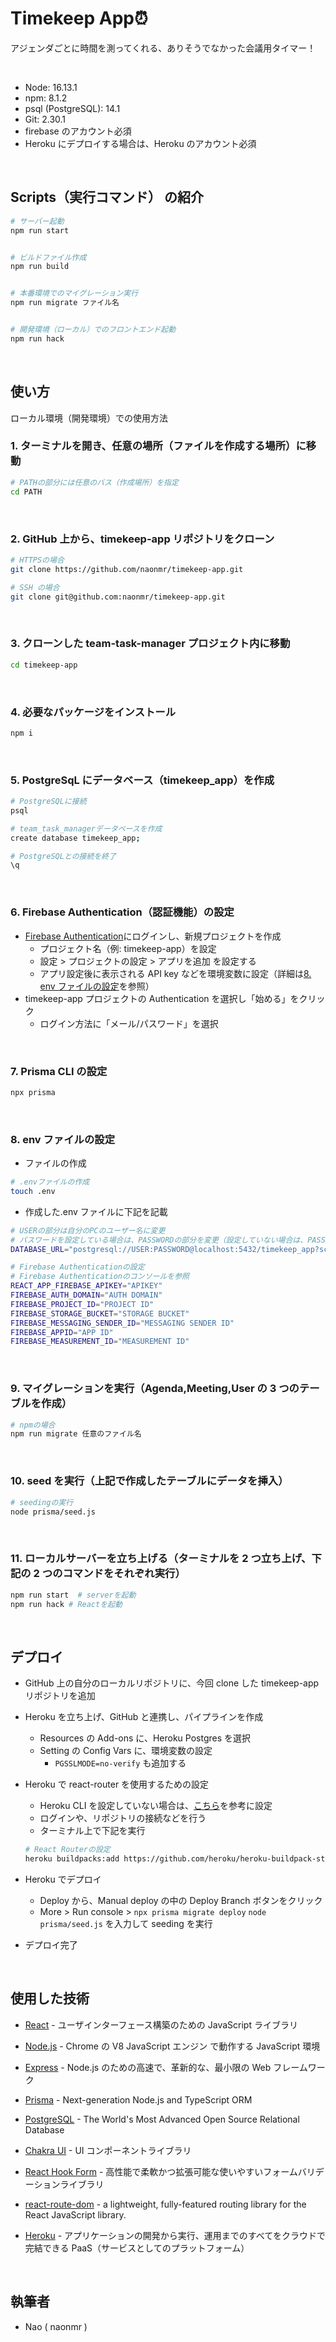 # Timekeep App⏰

アジェンダごとに時間を測ってくれる、ありそうでなかった会議用タイマー！

  <br>

<!-- ## デモ

- ログイン時
  <br>

  ![新規タスク作成のデモ](./demo/login.gif)

<br>
<br>

- タスク作成時

<br>

![新規タスク作成のデモ](./demo/new-task.gif)

<br>
<br>

- タスク更新時

<br>

![タスク更新のデモ](./demo/update-task.gif)

<br>
<br>

- メンバー選択時

<br>

![メンバー選択のデモ](./demo/select-mamber.gif)

<br>

## 環境 -->

- Node: 16.13.1
- npm: 8.1.2
- psql (PostgreSQL): 14.1
- Git: 2.30.1
- firebase のアカウント必須
- Heroku にデプロイする場合は、Heroku のアカウント必須

<br>

## Scripts（実行コマンド） の紹介

```bash
# サーバー起動
npm run start


# ビルドファイル作成
npm run build


# 本番環境でのマイグレーション実行
npm run migrate ファイル名


# 開発環境（ローカル）でのフロントエンド起動
npm run hack

```

<br>

## 使い方

ローカル環境（開発環境）での使用方法

### 1. ターミナルを開き、任意の場所（ファイルを作成する場所）に移動

```bash
# PATHの部分には任意のバス（作成場所）を指定
cd PATH
```

<br>

### 2. GitHub 上から、timekeep-app リポジトリをクローン

```bash
# HTTPSの場合
git clone https://github.com/naonmr/timekeep-app.git

# SSH の場合
git clone git@github.com:naonmr/timekeep-app.git
```

<br>

### 3. クローンした team-task-manager プロジェクト内に移動

```bash
cd timekeep-app
```

<br>

### 4. 必要なパッケージをインストール

```bash
npm i
```

<br>

### 5. PostgreSqL にデータベース（timekeep_app）を作成

```bash
# PostgreSQLに接続
psql

# team_task_managerデータベースを作成
create database timekeep_app;

# PostgreSQLとの接続を終了
\q
```

<br>

### 6. Firebase Authentication（認証機能）の設定

- [Firebase Authentication](https://firebase.google.com)にログインし、新規プロジェクトを作成
  - プロジェクト名（例: timekeep-app）を設定
  - 設定 > プロジェクトの設定 > アプリを追加 を設定する
  - アプリ設定後に表示される API key などを環境変数に設定（詳細は[8. env ファイルの設定](#8-env-ファイルの設定)を参照）
- timekeep-app プロジェクトの Authentication を選択し「始める」をクリック
  - ログイン方法に「メール/パスワード」を選択

<br>

### 7. Prisma CLI の設定

```bash
npx prisma
```

<br>

### 8. env ファイルの設定

- ファイルの作成

```bash
# .envファイルの作成
touch .env
```

- 作成した.env ファイルに下記を記載

```bash
# USERの部分は自分のPCのユーザー名に変更
# パスワードを設定している場合は、PASSWORDの部分を変更（設定していない場合は、PASSWORDの文字を削除）
DATABASE_URL="postgresql://USER:PASSWORD@localhost:5432/timekeep_app?schema=public"

# Firebase Authenticationの設定
# Firebase Authenticationのコンソールを参照
REACT_APP_FIREBASE_APIKEY="APIKEY"
FIREBASE_AUTH_DOMAIN="AUTH DOMAIN"
FIREBASE_PROJECT_ID="PROJECT ID"
FIREBASE_STORAGE_BUCKET="STORAGE BUCKET"
FIREBASE_MESSAGING_SENDER_ID="MESSAGING SENDER ID"
FIREBASE_APPID="APP ID"
FIREBASE_MEASUREMENT_ID="MEASUREMENT ID"
```

<br>

### 9. マイグレーションを実行（Agenda,Meeting,User の 3 つのテーブルを作成）

```bash
# npmの場合
npm run migrate 任意のファイル名
```

<br>

### 10. seed を実行（上記で作成したテーブルにデータを挿入）

```bash
# seedingの実行
node prisma/seed.js
```

<br>

### 11. ローカルサーバーを立ち上げる（ターミナルを 2 つ立ち上げ、下記の 2 つのコマンドをそれぞれ実行）

```bash
npm run start  # serverを起動
npm run hack # Reactを起動
```

<br>

## デプロイ

- GitHub 上の自分のローカルリポジトリに、今回 clone した timekeep-app リポジトリを追加
- Heroku を立ち上げ、GitHub と連携し、パイプラインを作成
  - Resources の Add-ons に、Heroku Postgres を選択
  - Setting の Config Vars に、環境変数の設定
    - `PGSSLMODE=no-verify` も追加する
- Heroku で react-router を使用するための設定

  - Heroku CLI を設定していない場合は、[こちら](https://devcenter.heroku.com/ja/articles/heroku-cli)を参考に設定
  - ログインや、リポジトリの接続などを行う
  - ターミナル上で下記を実行

  ```bash
  # React Routerの設定
  heroku buildpacks:add https://github.com/heroku/heroku-buildpack-static.git
  ```

- Heroku でデプロイ
  - Deploy から、Manual deploy の中の Deploy Branch ボタンをクリック
  - More > Run console > `npx prisma migrate deploy` `node prisma/seed.js` を入力して seeding を実行
- デプロイ完了

<br>

## 使用した技術

- [React](https://ja.reactjs.org/) - ユーザインターフェース構築のための JavaScript ライブラリ
- [Node.js](https://nodejs.org/ja/) - Chrome の V8 JavaScript エンジン で動作する JavaScript 環境
- [Express](https://expressjs.com/ja/) - Node.js のための高速で、革新的な、最小限の Web フレームワーク
- [Prisma](https://www.prisma.io/) - Next-generation Node.js and TypeScript ORM
- [PostgreSQL](https://www.postgresql.org/) - The World's Most Advanced Open Source Relational Database
- [Chakra UI](https://chakra-ui.com/) - UI コンポーネントライブラリ
- [React Hook Form](https://react-hook-form.com/jp/) - 高性能で柔軟かつ拡張可能な使いやすいフォームバリデーションライブラリ
- [react-route-dom](https://v5.reactrouter.com/) - a lightweight, fully-featured routing library for the React JavaScript library.

- [Heroku](https://jp.heroku.com/) - アプリケーションの開発から実行、運用までのすべてをクラウドで完結できる PaaS（サービスとしてのプラットフォーム）

<br>

## 執筆者

- Nao ( naonmr )

<br>
